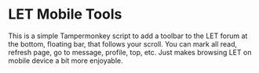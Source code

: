 # LET Mobile Tools
This is a simple Tampermonkey script to add a toolbar to the LET forum at the bottom, floating bar, that follows your scroll. You can mark all read, refresh page, go to message, profile, top, etc. Just makes browsing LET on mobile device a bit more enjoyable.
